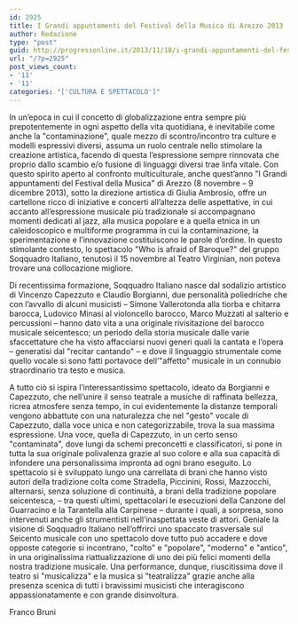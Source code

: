 ```yaml
---
id: 2925
title: I Grandi appuntamenti del Festival della Musica di Arezzo 2013
author: Redazione
type: "post"
guid: http://progressonline.it/2013/11/18/i-grandi-appuntamenti-del-festival-della-musica-di-arezzo-2013/
url: "/?p=2925"
post_views_count:
- '11'
- '11'
categories: "['CULTURA E SPETTACOLO']"
---
```


In un’epoca in cui il concetto di globalizzazione entra sempre più prepotentemente in ogni aspetto della vita quotidiana, è inevitabile come anche la "contaminazione", quale mezzo di scontro/incontro tra culture e modelli espressivi diversi, assuma un ruolo centrale nello stimolare la creazione artistica, facendo di questa l’espressione sempre rinnovata che proprio dallo scambio e/o fusione di linguaggi diversi trae linfa vitale. Con questo spirito aperto al confronto multiculturale, anche quest’anno "I Grandi appuntamenti del Festival della Musica" di Arezzo (8 novembre – 9 dicembre 2013), sotto la direzione artistica di Giulia Ambrosio, offre un cartellone ricco di iniziative e concerti all’altezza delle aspettative, in cui accanto all’espressione musicale più tradizionale si accompagnano momenti dedicati al jazz, alla musica popolare e a quella etnica in un caleidoscopico e multiforme programma in cui la contaminazione, la sperimentazione e l’innovazione costituiscono le parole d’ordine. In questo stimolante contesto, lo spettacolo "Who is afraid of Baroque?" del gruppo Soqquadro Italiano, tenutosi il 15 novembre al Teatro Virginian, non poteva trovare una collocazione migliore.

Di recentissima formazione, Soqquadro Italiano nasce dal sodalizio artistico di Vincenzo Capezzuto e Claudio Borgianni, due personalità poliedriche che con l’avvallo di alcuni musicisti – Simone Vallerotonda alla tiorba e chitarra barocca, Ludovico Minasi al violoncello barocco, Marco Muzzati al salterio e percussioni – hanno dato vita a una originale rivisitazione del barocco musicale seicentesco; un periodo della storia musicale dalle varie sfaccettature che ha visto affacciarsi nuovi generi quali la cantata e l’opera – generatisi dal "recitar cantando" – e dove il linguaggio strumentale come quello vocale si sono fatti portavoce dell’"affetto" musicale in un connubio straordinario tra testo e musica.

A tutto ciò si ispira l’interessantissimo spettacolo, ideato da Borgianni e Capezzuto, che nell’unire il senso teatrale a musiche di raffinata bellezza, ricrea atmosfere senza tempo, in cui evidentemente la distanze temporali vengono abbattute con una naturalezza che nel "gesto" vocale di Capezzuto, dalla voce unica e non categorizzabile, trova la sua massima espressione. Una voce, quella di Capezzuto, in un certo senso "contaminata", dove lungi da schemi preconcetti e classificatori, si pone in tutta la sua originale polivalenza grazie al suo colore e alla sua capacità di infondere una personalissima impronta ad ogni brano eseguito. Lo spettacolo si è sviluppato lungo una carrellata di brani che hanno visto autori della tradizione colta come Stradella, Piccinini, Rossi, Mazzocchi, alternarsi, senza soluzione di continuità, a brani della tradizione popolare seicentesca, – tra questi ultimi, spettacolari le esecuzioni della Canzone del Guarracino e la Tarantella alla Carpinese – durante i quali, a sorpresa, sono intervenuti anche gli strumentisti nell’inaspettata veste di attori. Geniale la visione di Soqquadro Italiano nell’offrirci uno spaccato trasversale sul Seicento musicale con uno spettacolo dove tutto può accadere e dove opposte categorie si incontrano, "colto" e "popolare", "moderno" e "antico", in una originalissima riattualizzazione di uno dei più felici momenti della nostra tradizione musicale. Una performance, dunque, riuscitissima dove il teatro si "musicalizza" e la musica si "teatralizza" grazie anche alla presenza scenica di tutti i bravissimi musicisti che interagiscono appassionatamente e con grande disinvoltura.

Franco Bruni